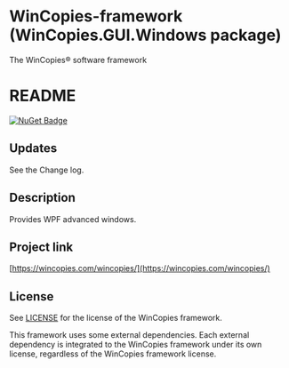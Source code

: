 ﻿WinCopies-framework (WinCopies.GUI.Windows package)
===================================================

The WinCopies® software framework

README
======

[![NuGet Badge](https://buildstats.info/nuget/WinCopies.GUI.Windows)](https://www.nuget.org/packages/WinCopies.GUI.Windows/)

Updates
-------

See the Change log.

Description
-----------

Provides WPF advanced windows.

Project link
------------

[https://wincopies.com/wincopies/](https://wincopies.com/wincopies/)

License
-------

See [LICENSE](https://github.com/pierresprim/WinCopies-framework/blob/master/LICENSE) for the license of the WinCopies framework.

This framework uses some external dependencies. Each external dependency is integrated to the WinCopies framework under its own license, regardless of the WinCopies framework license.
